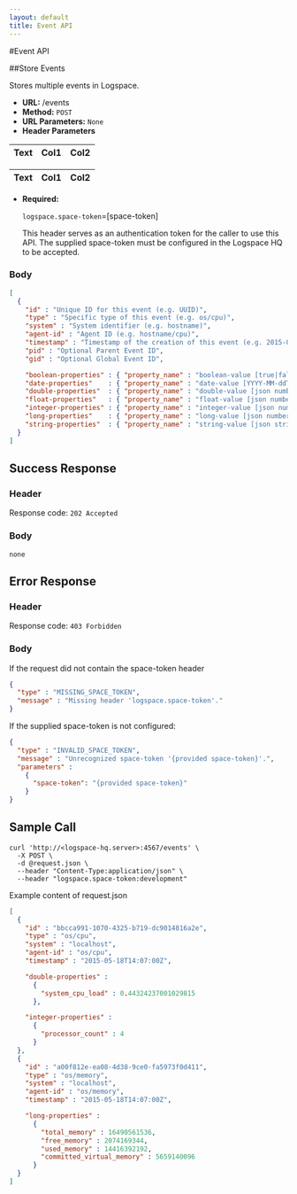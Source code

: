 ```yaml
---
layout: default
title: Event API
---
```

#Event API

##Store Events

Stores multiple events in Logspace.

* **URL:** /events
* **Method:** `POST`
* **URL Parameters:** `None`
* **Header Parameters**

| Text                    | Col1 | Col2 |
|----------------------------|:---:|:-----:|

| Text                    | Col1 | Col2 |
|----------------------------|:---:|:-----:|

   * **Required:**

       `logspace.space-token`=[space-token]

       This header serves as an authentication token for the caller to use this API.
       The supplied space-token must be configured in the Logspace HQ to be accepted.

### Body

```json
[
  {
    "id" : "Unique ID for this event (e.g. UUID)",
    "type" : "Specific type of this event (e.g. os/cpu)",
    "system" : "System identifier (e.g. hostname)",
    "agent-id" : "Agent ID (e.g. hostname/cpu)",
    "timestamp" : "Timestamp of the creation of this event (e.g. 2015-05-21T11:30:00Z)",
    "pid" : "Optional Parent Event ID",
    "gid" : "Optional Global Event ID",

    "boolean-properties" : { "property_name" : "boolean-value [true|false]" },
    "date-properties"    : { "property_name" : "date-value [YYYY-MM-ddTHH:mm:ssZ]" },
    "double-properties"  : { "property_name" : "double-value [json number]" },
    "float-properties"   : { "property_name" : "float-value [json number]" },
    "integer-properties" : { "property_name" : "integer-value [json number]" },
    "long-properties"    : { "property_name" : "long-value [json number]" },
    "string-properties"  : { "property_name" : "string-value [json string]" }
  }
]
```

## Success Response

### Header
Response code: `202 Accepted`

### Body
`none`

## Error Response

### Header
Response code: `403 Forbidden`

### Body
If the request did not contain the space-token header

```json
{
  "type" : "MISSING_SPACE_TOKEN",
  "message" : "Missing header 'logspace.space-token'."
}
```
If the supplied space-token is not configured:

```json
{
  "type" : "INVALID_SPACE_TOKEN",
  "message" : "Unrecognized space-token '{provided space-token}'.",
  "parameters" :
    {
      "space-token": "{provided space-token}"
    }
}
```


## Sample Call

  ```
  curl 'http://<logspace-hq.server>:4567/events' \
    -X POST \
    -d @request.json \
    --header "Content-Type:application/json" \
    --header "logspace.space-token:development"
  ```

Example content of request.json

```json
[
  {  
    "id" : "bbcca991-1070-4325-b719-dc9014816a2e",
    "type" : "os/cpu",
    "system" : "localhost",
    "agent-id" : "os/cpu",
    "timestamp" : "2015-05-18T14:07:00Z",

    "double-properties" :
      {
        "system_cpu_load" : 0.44324237001029815
      },

    "integer-properties" :
      {  
        "processor_count" : 4
      }
  },
  {  
    "id" : "a00f812e-ea08-4d38-9ce0-fa5973f0d411",
    "type" : "os/memory",
    "system" : "localhost",
    "agent-id" : "os/memory",
    "timestamp" : "2015-05-18T14:07:00Z",

    "long-properties" :
      {  
        "total_memory" : 16490561536,
        "free_memory" : 2074169344,
        "used_memory" : 14416392192,
        "committed_virtual_memory" : 5659140096
      }
  }
]
```
